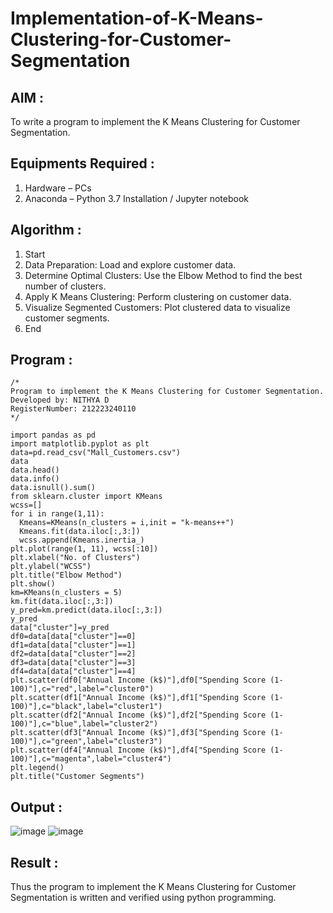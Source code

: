 # Implementation-of-K-Means-Clustering-for-Customer-Segmentation

## AIM :
To write a program to implement the K Means Clustering for Customer Segmentation.

## Equipments Required :
1. Hardware – PCs
2. Anaconda – Python 3.7 Installation / Jupyter notebook

## Algorithm :
1. Start
2. Data Preparation: Load and explore customer data.
3. Determine Optimal Clusters: Use the Elbow Method to find the best number of clusters.
4. Apply K Means Clustering: Perform clustering on customer data.
5. Visualize Segmented Customers: Plot clustered data to visualize customer segments.
6. End

## Program :
```
/*
Program to implement the K Means Clustering for Customer Segmentation.
Developed by: NITHYA D
RegisterNumber: 212223240110
*/
```
```
import pandas as pd
import matplotlib.pyplot as plt
data=pd.read_csv("Mall_Customers.csv")
data
data.head()
data.info()
data.isnull().sum()
from sklearn.cluster import KMeans
wcss=[]
for i in range(1,11):
  Kmeans=KMeans(n_clusters = i,init = "k-means++")
  Kmeans.fit(data.iloc[:,3:])
  wcss.append(Kmeans.inertia_)
plt.plot(range(1, 11), wcss[:10])
plt.xlabel("No. of Clusters")
plt.ylabel("WCSS")
plt.title("Elbow Method")
plt.show()
km=KMeans(n_clusters = 5)
km.fit(data.iloc[:,3:])
y_pred=km.predict(data.iloc[:,3:])
y_pred
data["cluster"]=y_pred
df0=data[data["cluster"]==0]
df1=data[data["cluster"]==1]
df2=data[data["cluster"]==2]
df3=data[data["cluster"]==3]
df4=data[data["cluster"]==4]
plt.scatter(df0["Annual Income (k$)"],df0["Spending Score (1-100)"],c="red",label="cluster0")
plt.scatter(df1["Annual Income (k$)"],df1["Spending Score (1-100)"],c="black",label="cluster1")
plt.scatter(df2["Annual Income (k$)"],df2["Spending Score (1-100)"],c="blue",label="cluster2")
plt.scatter(df3["Annual Income (k$)"],df3["Spending Score (1-100)"],c="green",label="cluster3")
plt.scatter(df4["Annual Income (k$)"],df4["Spending Score (1-100)"],c="magenta",label="cluster4")
plt.legend()
plt.title("Customer Segments")
```

## Output :
![image](https://github.com/user-attachments/assets/24da0dea-4f68-480f-be7b-eb3845180ad5)
![image](https://github.com/user-attachments/assets/e46f55b1-f48a-4946-9b43-725421cb2d77)

## Result :
Thus the program to implement the K Means Clustering for Customer Segmentation is written and verified using python programming.

